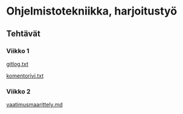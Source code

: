 # Ohjelmistotekniikka, harjoitustyö

## Tehtävät

### Viikko 1

[gitlog.txt](https://github.com/jipeso/ot-harjoitustyo/blob/main/laskarit/viikko1/gitlog.txt)

[komentorivi.txt](https://github.com/jipeso/ot-harjoitustyo/blob/main/laskarit/viikko1/komentorivi.txt)

### Viikko 2

[vaatimusmaarittely.md](https://github.com/jipeso/ot-harjoitustyo/blob/main/dokumentaatio/vaatimusmaarittely.md)

